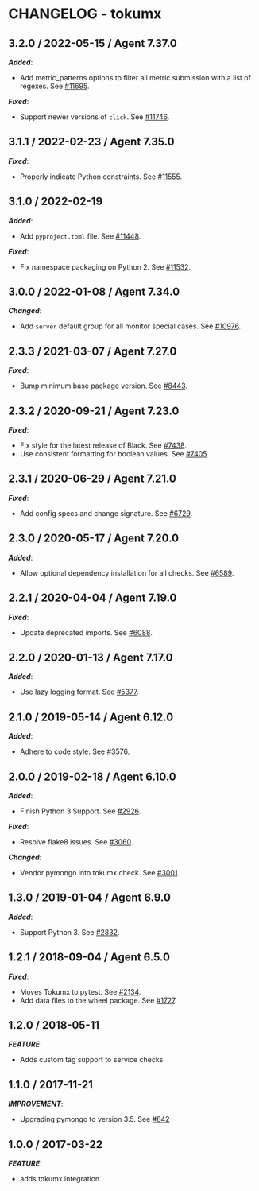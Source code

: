 # CHANGELOG - tokumx

## 3.2.0 / 2022-05-15 / Agent 7.37.0

***Added***: 

* Add metric_patterns options to filter all metric submission with a list of regexes. See [#11695](https://github.com/DataDog/integrations-core/pull/11695).

***Fixed***: 

* Support newer versions of `click`. See [#11746](https://github.com/DataDog/integrations-core/pull/11746).


## 3.1.1 / 2022-02-23 / Agent 7.35.0

***Fixed***: 

* Properly indicate Python constraints. See [#11555](https://github.com/DataDog/integrations-core/pull/11555).


## 3.1.0 / 2022-02-19

***Added***: 

* Add `pyproject.toml` file. See [#11448](https://github.com/DataDog/integrations-core/pull/11448).

***Fixed***: 

* Fix namespace packaging on Python 2. See [#11532](https://github.com/DataDog/integrations-core/pull/11532).


## 3.0.0 / 2022-01-08 / Agent 7.34.0

***Changed***: 

* Add `server` default group for all monitor special cases. See [#10976](https://github.com/DataDog/integrations-core/pull/10976).


## 2.3.3 / 2021-03-07 / Agent 7.27.0

***Fixed***: 

* Bump minimum base package version. See [#8443](https://github.com/DataDog/integrations-core/pull/8443).


## 2.3.2 / 2020-09-21 / Agent 7.23.0

***Fixed***: 

* Fix style for the latest release of Black. See [#7438](https://github.com/DataDog/integrations-core/pull/7438).
* Use consistent formatting for boolean values. See [#7405](https://github.com/DataDog/integrations-core/pull/7405).


## 2.3.1 / 2020-06-29 / Agent 7.21.0

***Fixed***: 

* Add config specs and change signature. See [#6729](https://github.com/DataDog/integrations-core/pull/6729).


## 2.3.0 / 2020-05-17 / Agent 7.20.0

***Added***: 

* Allow optional dependency installation for all checks. See [#6589](https://github.com/DataDog/integrations-core/pull/6589).


## 2.2.1 / 2020-04-04 / Agent 7.19.0

***Fixed***: 

* Update deprecated imports. See [#6088](https://github.com/DataDog/integrations-core/pull/6088).


## 2.2.0 / 2020-01-13 / Agent 7.17.0

***Added***: 

* Use lazy logging format. See [#5377](https://github.com/DataDog/integrations-core/pull/5377).


## 2.1.0 / 2019-05-14 / Agent 6.12.0

***Added***: 

* Adhere to code style. See [#3576](https://github.com/DataDog/integrations-core/pull/3576).


## 2.0.0 / 2019-02-18 / Agent 6.10.0

***Added***: 

* Finish Python 3 Support. See [#2926](https://github.com/DataDog/integrations-core/pull/2926).

***Fixed***: 

* Resolve flake8 issues. See [#3060](https://github.com/DataDog/integrations-core/pull/3060).

***Changed***: 

* Vendor pymongo into tokumx check. See [#3001](https://github.com/DataDog/integrations-core/pull/3001).


## 1.3.0 / 2019-01-04 / Agent 6.9.0

***Added***: 

* Support Python 3. See [#2832](https://github.com/DataDog/integrations-core/pull/2832).


## 1.2.1 / 2018-09-04 / Agent 6.5.0

***Fixed***: 

* Moves Tokumx to pytest. See [#2134](https://github.com/DataDog/integrations-core/pull/2134).
* Add data files to the wheel package. See [#1727](https://github.com/DataDog/integrations-core/pull/1727).


## 1.2.0 / 2018-05-11

***FEATURE***: 

* Adds custom tag support to service checks.


## 1.1.0 / 2017-11-21

***IMPROVEMENT***: 

* Upgrading pymongo to version 3.5. See [#842](https://github.com/DataDog/integrations-core/issues/842)


## 1.0.0 / 2017-03-22

***FEATURE***: 

* adds tokumx integration.

